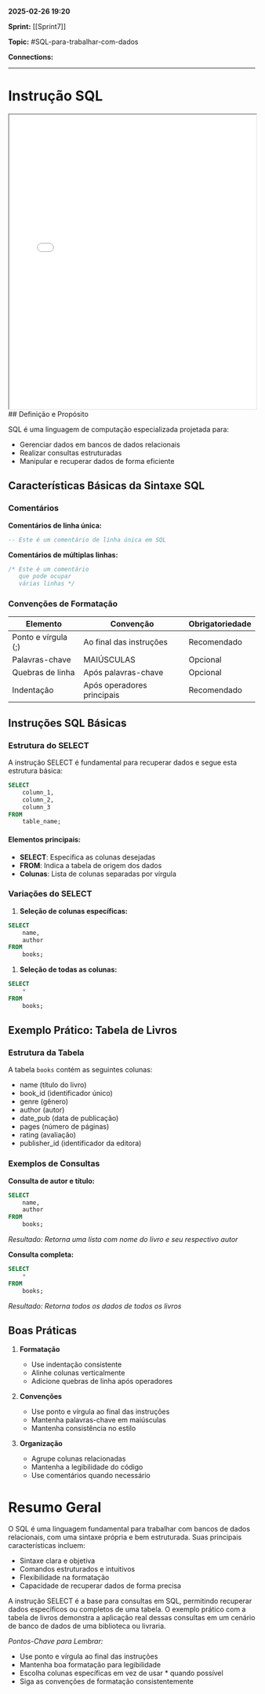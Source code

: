 
**2025-02-26 19:20**

**Sprint:** [[Sprint7]]

**Topic:** #SQL-para-trabalhar-com-dados 

**Connections:** 

---
# Instrução SQL

<iframe src="file:///D:/Generic%20Downloads/markmap%20(1).html" width="100%" height="600"></iframe>
## Definição e Propósito

SQL é uma linguagem de computação especializada projetada para:

- Gerenciar dados em bancos de dados relacionais
- Realizar consultas estruturadas
- Manipular e recuperar dados de forma eficiente

## Características Básicas da Sintaxe SQL

### Comentários

**Comentários de linha única:**

```sql
-- Este é um comentário de linha única em SQL
```

**Comentários de múltiplas linhas:**

```sql
/* Este é um comentário
   que pode ocupar
   várias linhas */
```

### Convenções de Formatação

|Elemento|Convenção|Obrigatoriedade|
|---|---|---|
|Ponto e vírgula (;)|Ao final das instruções|Recomendado|
|Palavras-chave|MAIÚSCULAS|Opcional|
|Quebras de linha|Após palavras-chave|Opcional|
|Indentação|Após operadores principais|Recomendado|

## Instruções SQL Básicas

### Estrutura do SELECT

A instrução SELECT é fundamental para recuperar dados e segue esta estrutura básica:

```sql
SELECT
    column_1,
    column_2,
    column_3
FROM
    table_name;
```

#### Elementos principais:

- **SELECT**: Especifica as colunas desejadas
- **FROM**: Indica a tabela de origem dos dados
- **Colunas**: Lista de colunas separadas por vírgula

### Variações do SELECT

1. **Seleção de colunas específicas:**

```sql
SELECT
    name,
    author
FROM
    books;
```

1. **Seleção de todas as colunas:**

```sql
SELECT
    *
FROM
    books;
```

## Exemplo Prático: Tabela de Livros

### Estrutura da Tabela

A tabela `books` contém as seguintes colunas:

- name (título do livro)
- book_id (identificador único)
- genre (gênero)
- author (autor)
- date_pub (data de publicação)
- pages (número de páginas)
- rating (avaliação)
- publisher_id (identificador da editora)

### Exemplos de Consultas

**Consulta de autor e título:**

```sql
SELECT
    name,
    author
FROM
    books;
```

_Resultado: Retorna uma lista com nome do livro e seu respectivo autor_

**Consulta completa:**

```sql
SELECT
    *
FROM
    books;
```

_Resultado: Retorna todos os dados de todos os livros_

## Boas Práticas

1. **Formatação**
    
    - Use indentação consistente
    - Alinhe colunas verticalmente
    - Adicione quebras de linha após operadores
2. **Convenções**
    
    - Use ponto e vírgula ao final das instruções
    - Mantenha palavras-chave em maiúsculas
    - Mantenha consistência no estilo
3. **Organização**
    
    - Agrupe colunas relacionadas
    - Mantenha a legibilidade do código
    - Use comentários quando necessário

# Resumo Geral

O SQL é uma linguagem fundamental para trabalhar com bancos de dados relacionais, com uma sintaxe própria e bem estruturada. Suas principais características incluem:

- Sintaxe clara e objetiva
- Comandos estruturados e intuitivos
- Flexibilidade na formatação
- Capacidade de recuperar dados de forma precisa

A instrução SELECT é a base para consultas em SQL, permitindo recuperar dados específicos ou completos de uma tabela. O exemplo prático com a tabela de livros demonstra a aplicação real dessas consultas em um cenário de banco de dados de uma biblioteca ou livraria.

_Pontos-Chave para Lembrar:_

- Use ponto e vírgula ao final das instruções
- Mantenha boa formatação para legibilidade
- Escolha colunas específicas em vez de usar * quando possível
- Siga as convenções de formatação consistentemente










